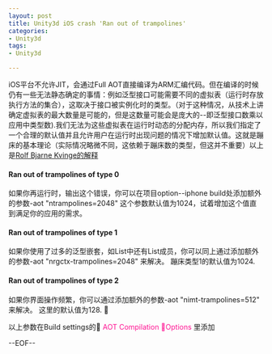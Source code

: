 ```yaml
---
layout: post
title: Unity3d iOS crash 'Ran out of trampolines' 
categories:
- Unity3d
tags:
- Unity3d

---
```

iOS平台不允许JIT，会通过Full AOT直接编译为ARM汇编代码。但在编译的时候仍有一些无法静态确定的事情：例如泛型接口可能需要不同的虚拟表（运行时存放执行方法的集合），这取决于接口被实例化时的类型。（对于这种情况，从技术上讲确定虚拟表的最大数量是可能的，但是这数量可能会是庞大的--即泛型接口数乘以应用中类型数).我们无法为这些虚拟表在运行时动态的分配内存，所以我们指定了一个合理的默认值并且允许用户在运行时出现问题的情况下增加默认值。这就是蹦床的基本理论（实际情况略微不同，这依赖于蹦床数的类型，但这并不重要）以上是[Rolf Bjarne Kvinge的解释](http://monotouch.2284126.n4.nabble.com/Understanding-the-impact-of-trampolines-td4495086.html)

#### Ran out of trampolines of type 0 
如果你再运行时，输出这个错误，你可以在项目option--iphone build处添加额外的参数-aot "ntrampolines=2048" 
这个参数默认值为1024，试着增加这个值直到满足你的应用的需求。
#### Ran out of trampolines of type 1 
如果你使用了过多的泛型嵌套，如List<T>中还有List<T>成员，你可以同上通过添加额外的参数-aot "nrgctx-trampolines=2048" 来解决。
蹦床类型1的默认值为1024.
#### Ran out of trampolines of type 2 
如果你界面操作频繁，你可以通过添加额外的参数-aot "nimt-trampolines=512" 来解决。
这里的默认值为128.


以上参数在Build settings的 <span style="color:DeepPink">AOT Compilation Options</span> 里添加

--EOF--						